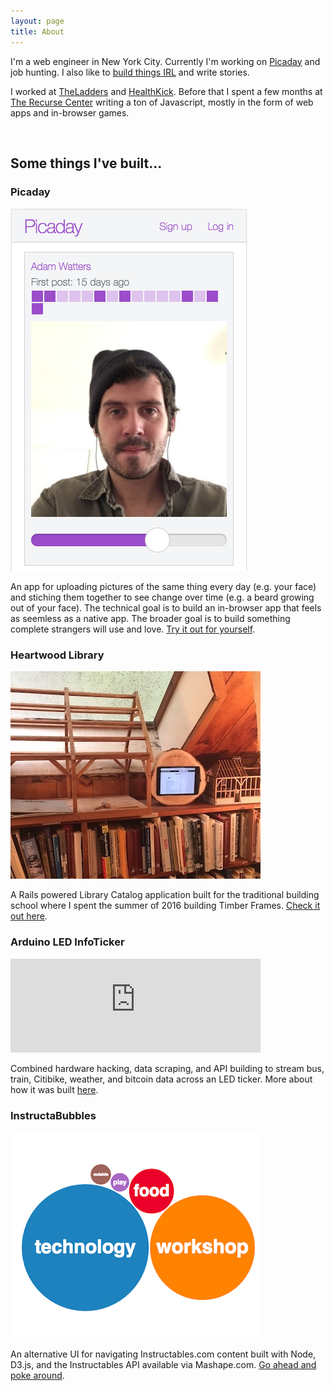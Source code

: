 ```yaml
---
layout: page
title: About
---
```


I'm a web engineer in New York City. Currently I'm working on [Picaday](https://samepiceveryday.herokuapp.com/) and job hunting. I also like to [build things IRL](https://www.instagram.com/adam.watters/) and write stories.

I worked at [TheLadders](https://www.theladders.com/) and [HealthKick](https://www.health-kick.com/). Before that I spent a few months at [The Recurse Center](https://www.recurse.com/) writing a ton of Javascript, mostly in the form of web apps and in-browser games.

<br>

## Some things I've built...

### Picaday

<img class="project-img" src="/public/img/picaday.png">
<p>An app for uploading pictures of the same thing every day (e.g. your face) and stiching them together to see change over time (e.g. a beard growing out of your face). The technical goal is to build an in-browser app that feels as seemless as a native app. The broader goal is to build something complete strangers will use and love. <a href="https://heartwoodlibrary.herokuapp.com/">Try it out for yourself</a>.</p>

### Heartwood Library

<img class="project-img" src="/public/img/heartwood-library.jpg">
<p>A Rails powered Library Catalog application built for the traditional building school where I spent the summer of 2016 building Timber Frames. <a href="https://heartwoodlibrary.herokuapp.com/">Check it out here</a>.</p>

### Arduino LED InfoTicker

<div style="max-width: 400px;">
  <iframe width="100%" src="https://www.youtube.com/embed/fEjILtj-1cw" frameborder="0" allowfullscreen></iframe>
</div>
<p>Combined hardware hacking, data scraping, and API building to stream bus, train, Citibike, weather, and bitcoin data across an LED ticker. More about how it was built <a href="http://www.instructables.com/id/Web-Controlled-LED-Info-Ticker/">here</a>.</p>

### InstructaBubbles
<img class="project-img" src="/public/img/instructabubbles.png">
<p>An alternative UI for navigating Instructables.com content built with Node, D3.js, and the Instructables API available via Mashape.com. <a href="https://instructabubbles.herokuapp.com/">Go ahead and poke around</a>.</p>

